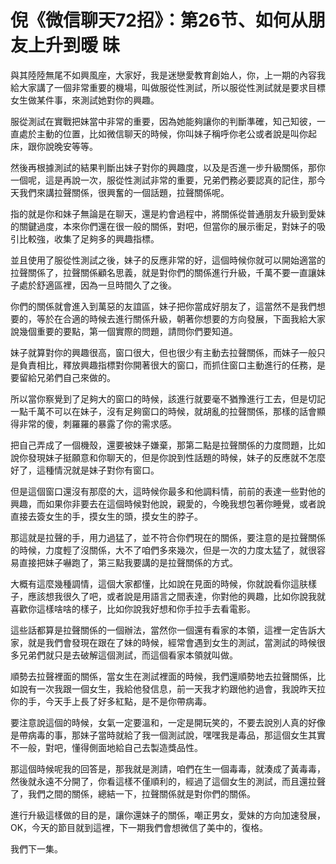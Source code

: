 # 倪《微信聊天72招》：第26节、如何从朋友上升到暧 昧

與其陸陸無尾不如興風座，大家好，我是迷戀愛教育創始人，你，上一期的內容我給大家講了一個非常重要的機場，叫做服從性測試，所以服從性測試就是要求目標女生做某件事，來測試她對你的興趣。

服從測試在實戰把妹當中非常的重要，因為她能夠讓你的判斷準確，知己知彼，一直處於主動的位置，比如微信聊天的時候，你叫妹子稱呼你老公或者說是叫你起床，跟你說晚安等等。

然後再根據測試的結果判斷出妹子對你的興趣度，以及是否進一步升級關係，那你一個呢，這是再說一次，服從性測試非常的重要，兄弟們務必要認真的記住，那今天我們來講拉聲關係，很興奮的一個話題，拉聲關係呢。

指的就是你和妹子無論是在聊天，還是約會過程中，將關係從普通朋友升級到愛妹的關鍵過度，本來你們還在很一般的關係，對吧，但當你的展示衝足，對妹子的吸引比較強，收集了足夠多的興趣指標。

並且使用了服從性測試之後，妹子的反應非常的好，這個時候你就可以開始適當的拉聲關係了，拉聲關係顧名思義，就是對你們的關係進行升級，千萬不要一直讓妹子處於舒適區裡，因為一旦時間久了之後。

你們的關係就會進入到萬惡的友誼區，妹子把你當成好朋友了，這當然不是我們想要的，等於在合適的時候去進行關係升級，朝著你想要的方向發展，下面我給大家說幾個重要的要點，第一個實際的問題，請問你們要知道。

妹子就算對你的興趣很高，窗口很大，但也很少有主動去拉聲關係，而妹子一般只是負責相比，釋放興趣指標對你開著很大的窗口，而抓住窗口主動進行的任務，是要留給兄弟們自己來做的。

所以當你察覺到了足夠大的窗口的時候，該進行就要毫不猶豫進行工去，但是切記一點千萬不可以在妹子，沒有足夠窗口的時候，就胡亂的拉聲關係，那樣的話會顯得非常的傻，刺羅羅的暴露了你的需求感。

把自己弄成了一個機殼，還要被妹子嫌棄，那第二點是拉聲關係的力度問題，比如說你發現妹子挺願意和你聊天的，但是你說到性話題的時候，妹子的反應就不怎麼好了，這種情況就是妹子對你有窗口。

但是這個窗口還沒有那麼的大，這時候你最多和他調料情，前前的表達一些對他的興趣，而如果你非要去在這個時候對他說，親愛的，今晚我想包著你睡覺，或者說直接去簽女生的手，摸女生的頭，摸女生的脖子。

那這就是拉聲的手，用力過猛了，並不符合你們現在的關係，要注意的是拉聲關係的時候，力度輕了沒關係，大不了咱們多來幾次，但是一次的力度太猛了，就很容易直接把妹子嚇跑了，第三點我要講的是拉聲關係的方式。

大概有這麼幾種調情，這個大家都懂，比如說在見面的時候，你就說看你這肤樣子，應該想我很久了吧，或者說是用語言之間表達，你對他的興趣，比如你說我就喜歡你這樣啥啥的樣子，比如你說我好想和你手拉手去看電影。

這些話都算是拉聲關係的一個辦法，當然你一個還有看家的本領，這裡一定告訴大家，就是我們會發現在跟在了妹的時候，經常會遇到女生的測試，當測試的時候很多兄弟們就只是去破解這個測試，而這個看家本領就叫做。

順勢去拉聲裡面的關係，當女生在測試裡面的時候，我們還順勢地去拉聲關係，比如說有一次我跟一個女生，我給他發信息，前一天我才約跟他約過會，我說昨天拉你的手，今天手上長了好多紅點，是不是你帶病毒。

要注意說這個的時候，女氣一定要溫和，一定是開玩笑的，不要去說別人真的好像是帶病毒的事，那妹子當時就給了我一個測試說，嘿嘿我是毒品，那這個女生其實不一般，對吧，懂得側面地給自己去製造獎品性。

那這個時候呢我的回答是，那我就是測請，咱們在生一個毒毒，就湊成了黃毒毒，然後就永遠不分開了，你看這樣不僅順利的，經過了這個女生的測試，而且還拉聲了，我們之間的關係，總結一下，拉聲關係就是對你們的關係。

進行升級這樣做的目的是，讓你還妹子的關係，嘲正男女，愛妹的方向加速發展，OK，今天的節目就到這裡，下一期我們會想微信了美中的，復格。

我們下一集。